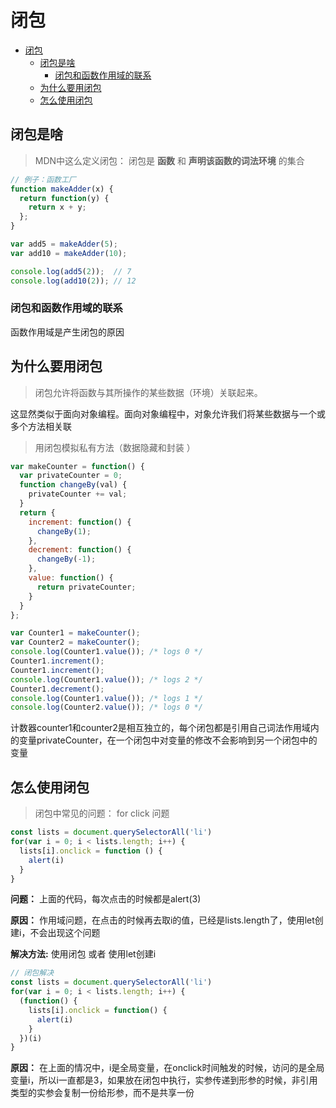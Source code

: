 # 闭包

- [闭包](#%E9%97%AD%E5%8C%85)
  - [闭包是啥](#%E9%97%AD%E5%8C%85%E6%98%AF%E5%95%A5)
    - [闭包和函数作用域的联系](#%E9%97%AD%E5%8C%85%E5%92%8C%E5%87%BD%E6%95%B0%E4%BD%9C%E7%94%A8%E5%9F%9F%E7%9A%84%E8%81%94%E7%B3%BB)
  - [为什么要用闭包](#%E4%B8%BA%E4%BB%80%E4%B9%88%E8%A6%81%E7%94%A8%E9%97%AD%E5%8C%85)
  - [怎么使用闭包](#%E6%80%8E%E4%B9%88%E4%BD%BF%E7%94%A8%E9%97%AD%E5%8C%85)

## 闭包是啥

> MDN中这么定义闭包： 闭包是 **函数** 和 **声明该函数的词法环境** 的集合

```js
// 例子：函数工厂
function makeAdder(x) {
  return function(y) {
    return x + y;
  };
}

var add5 = makeAdder(5);
var add10 = makeAdder(10);

console.log(add5(2));  // 7
console.log(add10(2)); // 12
```

### 闭包和函数作用域的联系

函数作用域是产生闭包的原因

## 为什么要用闭包

> 闭包允许将函数与其所操作的某些数据（环境）关联起来。

这显然类似于面向对象编程。面向对象编程中，对象允许我们将某些数据与一个或多个方法相关联

> 用闭包模拟私有方法（数据隐藏和封装  ）

```js
var makeCounter = function() {
  var privateCounter = 0;
  function changeBy(val) {
    privateCounter += val;
  }
  return {
    increment: function() {
      changeBy(1);
    },
    decrement: function() {
      changeBy(-1);
    },
    value: function() {
      return privateCounter;
    }
  }
};

var Counter1 = makeCounter();
var Counter2 = makeCounter();
console.log(Counter1.value()); /* logs 0 */
Counter1.increment();
Counter1.increment();
console.log(Counter1.value()); /* logs 2 */
Counter1.decrement();
console.log(Counter1.value()); /* logs 1 */
console.log(Counter2.value()); /* logs 0 */
```

计数器counter1和counter2是相互独立的，每个闭包都是引用自己词法作用域内的变量privateCounter，在一个闭包中对变量的修改不会影响到另一个闭包中的变量

## 怎么使用闭包

> 闭包中常见的问题： for click 问题

```js
const lists = document.querySelectorAll('li')
for(var i = 0; i < lists.length; i++) {
  lists[i].onclick = function () {
    alert(i)
  }
}
```

**问题：** 上面的代码，每次点击的时候都是alert(3)

**原因：** 作用域问题，在点击的时候再去取i的值，已经是lists.length了，使用let创建i，不会出现这个问题

**解决方法:** 使用闭包 或者 使用let创建i

```js
// 闭包解决
const lists = document.querySelectorAll('li')
for(var i = 0; i < lists.length; i++) {
  (function() {
    lists[i].onclick = function() {
      alert(i)
    }
  })(i)
}
```

**原因：** 在上面的情况中，i是全局变量，在onclick时间触发的时候，访问的是全局变量i，所以i一直都是3，如果放在闭包中执行，实参传递到形参的时候，非引用类型的实参会复制一份给形参，而不是共享一份
